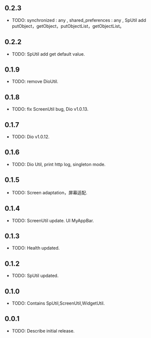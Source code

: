 ## 0.2.3

* TODO: synchronized : any , shared_preferences : any , SpUtil add putObject，getObject，putObjectList，getObjectList。

## 0.2.2

* TODO: SpUtil add get default value.

## 0.1.9

* TODO: remove DioUtil.

## 0.1.8

* TODO: fix ScreenUtil bug, Dio v1.0.13.

## 0.1.7

* TODO: Dio v1.0.12.

## 0.1.6

* TODO: Dio Util, print http log, singleton mode.

## 0.1.5

* TODO: Screen adaptation，屏幕适配.

## 0.1.4

* TODO: ScreenUtil update. UI MyAppBar.

## 0.1.3

* TODO: Health updated.

## 0.1.2

* TODO: SpUtil updated.

## 0.1.0

* TODO: Contains SpUtil,ScreenUtil,WidgetUtil.

## 0.0.1

* TODO: Describe initial release.
